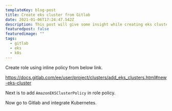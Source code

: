 ```yaml
---
templateKey: blog-post
title: Create eks cluster from Gitlab
date: 2021-01-06T17:24:47.542Z
description: This post will give some insight while creating eks cluster from Gitlab.
featuredpost: false
featuredimage: ""
tags:
  - gitlab
  - eks
  - k8s
---
```

Create role using inline policy from below link.

https://docs.gitlab.com/ee/user/project/clusters/add_eks_clusters.html#new-eks-cluster

Next is to add `AmazonEKSClusterPolicy` in role policy.



Now go to Gitlab and integrate Kubernetes.